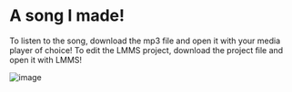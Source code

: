 # A song I made!

To listen to the song, download the mp3 file and open it with your media player of choice!
To edit the LMMS project, download the project file and open it with LMMS! 

![image](https://github.com/user-attachments/assets/cf0c4d35-865c-4e04-996f-afda34021fe6)
